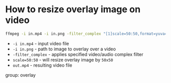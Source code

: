 # How to resize overlay image on video

```bash
ffmpeg -i in.mp4 -i in.png -filter_complex "[1]scale=50:50,format=yuva444p[in2];[0][in2]overlay" out.mp4
```

- `-i in.mp4` - input video file
- `-i in.png` - path to image to overlay over a video
- `-filter_complex` - applies specified video/audio complex filter
- `scale=50:50` - will resize overlay image by `50x50`
- `out.mp4` - resulting video file

group: overlay


